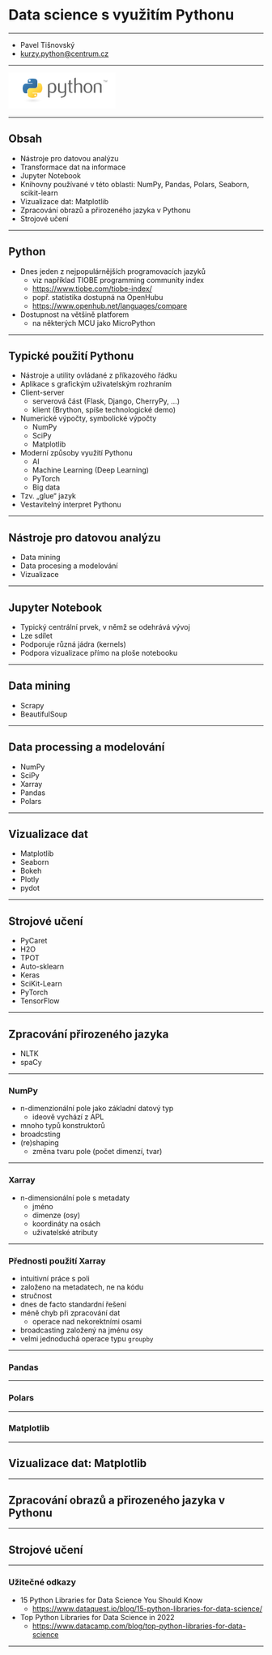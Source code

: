# Data science s využitím Pythonu

---

* Pavel Tišnovský
* kurzy.python@centrum.cz

---

![Python](images/python.png)

---

## Obsah

* Nástroje pro datovou analýzu
* Transformace dat na informace
* Jupyter Notebook
* Knihovny používané v této oblasti: NumPy, Pandas, Polars, Seaborn, scikit-learn
* Vizualizace dat: Matplotlib
* Zpracování obrazů a přirozeného jazyka v Pythonu
* Strojové učení

---

## Python

* Dnes jeden z nejpopulárnějších programovacích jazyků
    - viz například TIOBE programming community index
    - <https://www.tiobe.com/tiobe-index/>
    - popř. statistika dostupná na OpenHubu
    - <https://www.openhub.net/languages/compare>
* Dostupnost na většině platforem
    - na některých MCU jako MicroPython

---

## Typické použití Pythonu

* Nástroje a utility ovládané z příkazového řádku
* Aplikace s grafickým uživatelským rozhraním
* Client-server
    - serverová část (Flask, Django, CherryPy, ...)
    - klient (Brython, spíše technologické demo)
* Numerické výpočty, symbolické výpočty
    - NumPy
    - SciPy
    - Matplotlib
* Moderní způsoby využití Pythonu
    - AI
    - Machine Learning (Deep Learning)
    - PyTorch
    - Big data
* Tzv. „glue“ jazyk
* Vestavitelný interpret Pythonu

---

## Nástroje pro datovou analýzu

* Data mining
* Data procesing a modelování
* Vizualizace

---

## Jupyter Notebook

* Typický centrální prvek, v němž se odehrává vývoj
* Lze sdílet
* Podporuje různá jádra (kernels)
* Podpora vizualizace přímo na ploše notebooku

---

## Data mining

* Scrapy
* BeautifulSoup

---

## Data processing a modelování

* NumPy
* SciPy
* Xarray
* Pandas
* Polars

---

## Vizualizace dat

* Matplotlib
* Seaborn
* Bokeh
* Plotly
* pydot

---

## Strojové učení

* PyCaret
* H2O
* TPOT
* Auto-sklearn
* Keras
* SciKit-Learn
* PyTorch
* TensorFlow

---

## Zpracování přirozeného jazyka

* NLTK
* spaCy

---

### NumPy

* n-dimenzionální pole jako základní datový typ
    - ideově vychází z APL
* mnoho typů konstruktorů
* broadcsting
* (re)shaping
    - změna tvaru pole (počet dimenzí, tvar)

---

### Xarray

* n-dimensionální pole s metadaty
    - jméno
    - dimenze (osy)
    - koordináty na osách
    - uživatelské atributy

---

### Přednosti použití Xarray

* intuitivní práce s poli
* založeno na metadatech, ne na kódu
* stručnost
* dnes de facto standardní řešení
* méně chyb při zpracování dat
    - operace nad nekorektními osami
* broadcasting založený na jménu osy
* velmi jednoduchá operace typu `groupby`

---

### Pandas

---

### Polars

---

### Matplotlib

---

## Vizualizace dat: Matplotlib

---

## Zpracování obrazů a přirozeného jazyka v Pythonu

---

## Strojové učení

---

### Užitečné odkazy

* 15 Python Libraries for Data Science You Should Know
    - https://www.dataquest.io/blog/15-python-libraries-for-data-science/
* Top Python Libraries for Data Science in 2022
    - https://www.datacamp.com/blog/top-python-libraries-for-data-science

---
